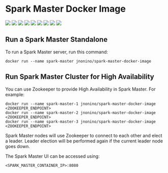 # Spark Master Docker Image

[![](https://img.shields.io/docker/pulls/jnonino/spark-master)](https://hub.docker.com/r/jnonino/spark-master/)
[![](hhttps://img.shields.io/docker/build/jnonino/spark-master)](https://hub.docker.com/r/jnonino/spark-master/)
[![](https://img.shields.io/docker/automated/jnonino/spark-master)](https://hub.docker.com/r/jnonino/spark-master/)
[![](https://img.shields.io/docker/stars/jnonino/spark-master)](https://hub.docker.com/r/jnonino/spark-master/)
[![](https://img.shields.io/github/license/jnonino/spark-master-docker-image)](https://github.com/jnonino/spark-master-docker-image)
[![](https://img.shields.io/github/issues/jnonino/spark-master-docker-image)](https://github.com/jnonino/spark-master-docker-image)
[![](https://img.shields.io/github/issues-closed/jnonino/spark-master-docker-image)](https://github.com/jnonino/spark-master-docker-image)
[![](https://img.shields.io/github/languages/code-size/jnonino/spark-master-docker-image)](https://github.com/jnonino/spark-master-docker-image)
[![](https://img.shields.io/github/repo-size/jnonino/spark-master-docker-image)](https://github.com/jnonino/spark-master-docker-image)

## Run a Spark Master Standalone

To run a Spark Master server, run this command:  

    docker run --name spark-master jnonino/spark-master-docker-image

## Run Spark Master Cluster for High Availability

You can use Zookeeper to provide High Availability in Spark Master. For example:

    docker run --name spark-master-1 jnonino/spark-master-docker-image <ZOOKEEPER_ENDPOINT>
    docker run --name spark-master-2 jnonino/spark-master-docker-image <ZOOKEEPER_ENDPOINT>
    docker run --name spark-master-3 jnonino/spark-master-docker-image <ZOOKEEPER_ENDPOINT>

Spark Master nodes will use Zookeeper to connect to each other and elect a leader. Leader election will be performed again if the current leader node goes down.

The Spark Master UI can be accessed using:  

    <SPARK_MASTER_CONTAINER_IP>:8080
